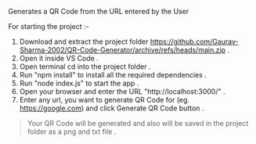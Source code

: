 Generates a QR Code from the URL entered by the User

For starting the project :-
1. Download and extract the project folder https://github.com/Gaurav-Sharma-2002/QR-Code-Generator/archive/refs/heads/main.zip .
2. Open it inside VS Code .
3. Open terminal cd into the project folder .
4. Run "npm install" to install all the required dependencies .
5. Run "node index.js" to start the app .
6. Open your browser and enter the URL "http://localhost:3000/" .
7. Enter any url, you want to generate QR Code for (eg. https://google.com) and click Generate QR Code button .
> Your QR Code will be generated and also will be saved in the project folder as a png and txt file . 
